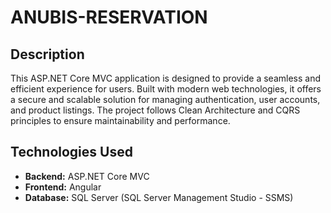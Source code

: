 # ANUBIS-RESERVATION

## Description
This ASP.NET Core MVC application is designed to provide a seamless and efficient experience for users. Built with modern web technologies, it offers a secure and scalable solution for managing authentication, user accounts, and product listings. The project follows Clean Architecture and CQRS principles to ensure maintainability and performance.

## Technologies Used
- **Backend:** ASP.NET Core MVC
- **Frontend:** Angular
- **Database:** SQL Server (SQL Server Management Studio - SSMS)

